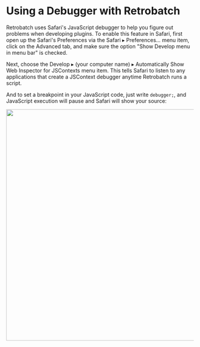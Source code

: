 # Using a Debugger with Retrobatch

Retrobatch uses Safari's JavaScript debugger to help you figure out problems when developing plugins. To enable this feature in Safari, first open up the Safari's Preferences via the Safari ▸ Preferences… menu item, click on the Advanced tab, and make sure the option "Show Develop menu in menu bar" is checked.

Next, choose the Develop ▸ (your computer name) ▸ Automatically Show Web Inspector for JSContexts menu item. This tells Safari to listen to any applications that create a JSContext debugger anytime Retrobatch runs a script.

And to set a breakpoint in your JavaScript code, just write `debugger;`, and JavaScript execution will pause and Safari will show your source:

<img src="../images/debugger.png" width="1310" height="623"/>